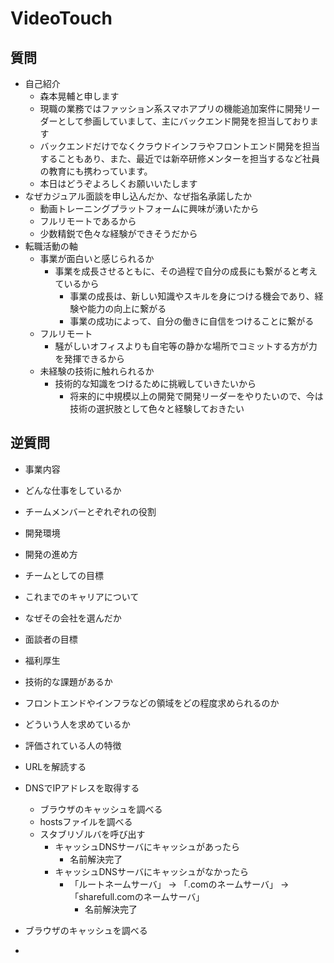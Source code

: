 















# VideoTouch
## 質問
- 自己紹介
  - 森本晃輔と申します
  - 現職の業務ではファッション系スマホアプリの機能追加案件に開発リーダーとして参画していまして、主にバックエンド開発を担当しております
  - バックエンドだけでなくクラウドインフラやフロントエンド開発を担当することもあり、また、最近では新卒研修メンターを担当するなど社員の教育にも携わっています。
  - 本日はどうぞよろしくお願いいたします
- なぜカジュアル面談を申し込んだか、なぜ指名承諾したか
  - 動画トレーニングプラットフォームに興味が湧いたから
  - フルリモートであるから
  - 少数精鋭で色々な経験ができそうだから
- 転職活動の軸
  - 事業が面白いと感じられるか
    - 事業を成長させるともに、その過程で自分の成長にも繋がると考えているから
      - 事業の成長は、新しい知識やスキルを身につける機会であり、経験や能力の向上に繋がる
      - 事業の成功によって、自分の働きに自信をつけることに繋がる
  - フルリモート
    - 騒がしいオフィスよりも自宅等の静かな場所でコミットする方が力を発揮できるから
  - 未経験の技術に触れられるか
    - 技術的な知識をつけるために挑戦していきたいから
      - 将来的に中規模以上の開発で開発リーダーをやりたいので、今は技術の選択肢として色々と経験しておきたい

## 逆質問
- 事業内容
- どんな仕事をしているか
- チームメンバーとぞれぞれの役割
- 開発環境
- 開発の進め方
- チームとしての目標
- これまでのキャリアについて
- なぜその会社を選んだか
- 面談者の目標
- 福利厚生
- 技術的な課題があるか
- フロントエンドやインフラなどの領域をどの程度求められるのか
- どういう人を求めているか
- 評価されている人の特徴



- URLを解読する
- DNSでIPアドレスを取得する
  - ブラウザのキャッシュを調べる
  - hostsファイルを調べる
  - スタブリゾルバを呼び出す
    - キャッシュDNSサーバにキャッシュがあったら
      - 名前解決完了
    - キャッシュDNSサーバにキャッシュがなかったら
      - 「ルートネームサーバ」 → 「.comのネームサーバ」 → 「sharefull.comのネームサーバ」
        - 名前解決完了


- ブラウザのキャッシュを調べる
- 




